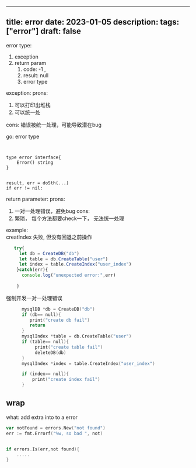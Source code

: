

---
title: error
date: 2023-01-05
description:
tags:["error"]
draft: false
---


error type:
1. exception 
2.  return param
	1. code: -1 , 
	2. result:   null 
	3.  error type




exception:
prons:
1. 可以打印出堆栈
2. 可以统一处

cons: 
错误被统一处理，可能导致潜在bug 


go:  error type
```


type error interface{
	Error() string
}


result, err = doSth(...)
if err != nil: 
```

	

return parameter:
prons:
1. 一对一处理错误，避免bug 
cons:
1. 繁琐， 每个方法都要check一下，  无法统一处理


example:  
creatIndex 失败, 但没有回退之前操作
  ```js
     try{
       let db = CreateDB("db") 
       let table = db.CreateTable("user") 
       let index = table.CreateIndex("user_index")
      }catch(err){
        console.log("unexpected error:",err)
    
      }
 
  ```

强制开发一对一处理错误
 ```c
       mysqlDB *db = CreateDB("db") 
       if (db== null){
          print("create db fail")
          return 
       }
       mysqlIndex *table = db.CreateTable("user") 
       if (table== null){
            print("create table fail")
            deleteDB(db) 
       }
       mysqlIndex *index = table.CreateIndex("user_index")

       if (index== null){
           print("create index fail")
       }  
 ```




## wrap
what:
add extra into to a error 

```go
var notFound = errors.New("not found")
err := fmt.Errorf("%w, so bad ", not)


if errors.Is(err,not found){
	.....
}
```





